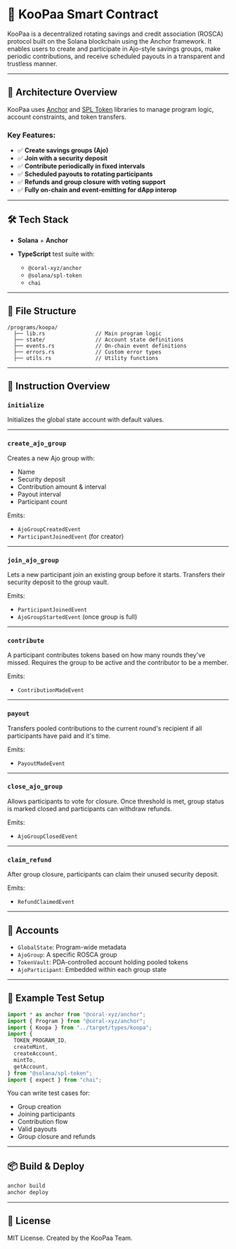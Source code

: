 # 🐢 KooPaa Smart Contract

KooPaa is a decentralized rotating savings and credit association (ROSCA) protocol built on the Solana blockchain using the Anchor framework. It enables users to create and participate in Ajo-style savings groups, make periodic contributions, and receive scheduled payouts in a transparent and trustless manner.

---

## 🧱 Architecture Overview

KooPaa uses [Anchor](https://book.anchor-lang.com/) and [SPL Token](https://spl.solana.com/token) libraries to manage program logic, account constraints, and token transfers.

### Key Features:

* ✅ **Create savings groups (Ajo)**
* ✅ **Join with a security deposit**
* ✅ **Contribute periodically in fixed intervals**
* ✅ **Scheduled payouts to rotating participants**
* ✅ **Refunds and group closure with voting support**
* ✅ **Fully on-chain and event-emitting for dApp interop**

---

## 🛠️ Tech Stack

* **Solana** + **Anchor**
* **TypeScript** test suite with:

  * `@coral-xyz/anchor`
  * `@solana/spl-token`
  * `chai`

---

## 📁 File Structure

```
/programs/koopa/
  ├── lib.rs                // Main program logic
  ├── state/                // Account state definitions
  ├── events.rs             // On-chain event definitions
  ├── errors.rs             // Custom error types
  ├── utils.rs              // Utility functions
```

---

## 🧾 Instruction Overview

### `initialize`

Initializes the global state account with default values.

---

### `create_ajo_group`

Creates a new Ajo group with:

* Name
* Security deposit
* Contribution amount & interval
* Payout interval
* Participant count

Emits:

* `AjoGroupCreatedEvent`
* `ParticipantJoinedEvent` (for creator)

---

### `join_ajo_group`

Lets a new participant join an existing group before it starts. Transfers their security deposit to the group vault.

Emits:

* `ParticipantJoinedEvent`
* `AjoGroupStartedEvent` (once group is full)

---

### `contribute`

A participant contributes tokens based on how many rounds they've missed. Requires the group to be active and the contributor to be a member.

Emits:

* `ContributionMadeEvent`

---

### `payout`

Transfers pooled contributions to the current round's recipient if all participants have paid and it's time.

Emits:

* `PayoutMadeEvent`

---

### `close_ajo_group`

Allows participants to vote for closure. Once threshold is met, group status is marked closed and participants can withdraw refunds.

Emits:

* `AjoGroupClosedEvent`

---

### `claim_refund`

After group closure, participants can claim their unused security deposit.

Emits:

* `RefundClaimedEvent`

---

## 🔐 Accounts

* `GlobalState`: Program-wide metadata
* `AjoGroup`: A specific ROSCA group
* `TokenVault`: PDA-controlled account holding pooled tokens
* `AjoParticipant`: Embedded within each group state

---

## 🧪 Example Test Setup

```ts
import * as anchor from "@coral-xyz/anchor";
import { Program } from "@coral-xyz/anchor";
import { Koopa } from "../target/types/koopa";
import {
  TOKEN_PROGRAM_ID,
  createMint,
  createAccount,
  mintTo,
  getAccount,
} from "@solana/spl-token";
import { expect } from "chai";
```

You can write test cases for:

* Group creation
* Joining participants
* Contribution flow
* Valid payouts
* Group closure and refunds

---

## 📦 Build & Deploy

```bash
anchor build
anchor deploy
```

---

## 📜 License

MIT License.
Created by the KooPaa Team.
